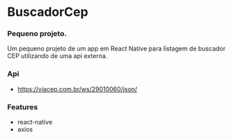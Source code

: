 # BuscadorCep

### Pequeno projeto.

Um pequeno projeto de um app em React Native para listagem de buscador CEP utilizando de uma api externa.

### Api

- https://viacep.com.br/ws/29010060/json/


### Features

- react-native
- axios
